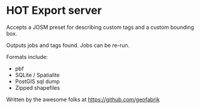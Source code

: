 # HOT Export server

Accepts a JOSM preset for describing custom tags and a custom bounding box.

Outputs jobs and tags found. Jobs can be re-run.

Formats include:

 * pbf
 * SQLite / Spatialite
 * PostGIS sql dump
 * Zipped shapefiles
 
Written by the awesome folks at https://github.com/geofabrik